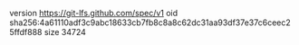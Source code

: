 version https://git-lfs.github.com/spec/v1
oid sha256:4a61110adf3c9abc18633cb7fb8c8a8c62dc31aa93df37e37c6ceec25ffdf888
size 34724
